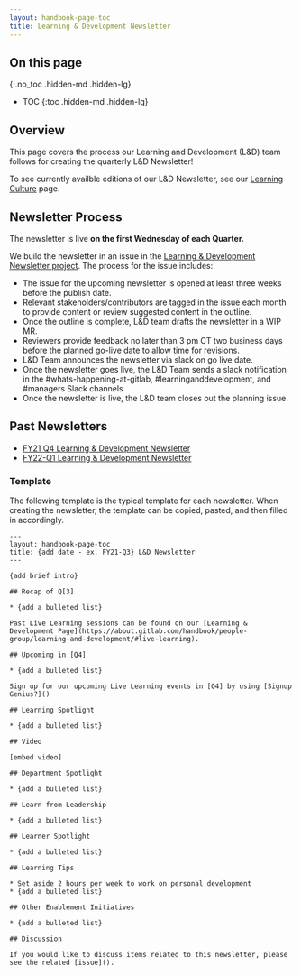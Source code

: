 ```yaml
---
layout: handbook-page-toc
title: Learning & Development Newsletter
---
```


## On this page
{:.no_toc .hidden-md .hidden-lg}

- TOC
{:toc .hidden-md .hidden-lg}

## Overview

This page covers the process our Learning and Development (L&D) team follows for creating the quarterly L&D Newsletter! 

To see currently availble editions of our L&D Newsletter, see our [Learning Culture]() page. 

## Newsletter Process 

The newsletter is live **on the first Wednesday of each Quarter.**  

We build the newsletter in an issue in the [Learning & Development Newsletter project](https://gitlab.com/gitlab-com/people-group/learning-development/newsletter). The process for the issue includes: 
- The issue for the upcoming newsletter is opened at least three weeks before the publish date. 
- Relevant stakeholders/contributors are tagged in the issue each month to provide content or review suggested content in the outline. 
- Once the outline is complete, L&D team drafts the newsletter in a WIP MR. 
- Reviewers provide feedback no later than 3 pm CT two business days before the planned go-live date to allow time for revisions.
- L&D Team announces the newsletter via slack on go live date. 
- Once the newsletter goes live, the L&D Team sends a slack notification in the #whats-happening-at-gitlab, #learninganddevelopment, and #managers Slack channels 
- Once the newsletter is live, the L&D team closes out the planning issue.  

## Past Newsletters

- [FY21 Q4 Learning & Development Newsletter](/handbook/people-group/learning-and-development/newsletter/FY21-Q4/)
- [FY22-Q1 Learning & Development Newsletter](/handbook/people-group/learning-and-development/newsletter/FY22-Q1/)

### Template

The following template is the typical template for each newsletter. When creating the newsletter, the template can be copied, pasted, and then filled in accordingly. 

```
---
layout: handbook-page-toc
title: {add date - ex. FY21-Q3} L&D Newsletter
---

{add brief intro}

## Recap of Q[3]

* {add a bulleted list}

Past Live Learning sessions can be found on our [Learning & Development Page](https://about.gitlab.com/handbook/people-group/learning-and-development/#live-learning). 

## Upcoming in [Q4] 

* {add a bulleted list}

Sign up for our upcoming Live Learning events in [Q4] by using [Signup Genius?]()

## Learning Spotlight 

* {add a bulleted list}

## Video 

[embed video]

## Department Spotlight 

* {add a bulleted list}

## Learn from Leadership 

* {add a bulleted list}

## Learner Spotlight  

* {add a bulleted list}

## Learning Tips 

* Set aside 2 hours per week to work on personal development
* {add a bulleted list}

## Other Enablement Initiatives

* {add a bulleted list}

## Discussion 

If you would like to discuss items related to this newsletter, please see the related [issue](). 

```
